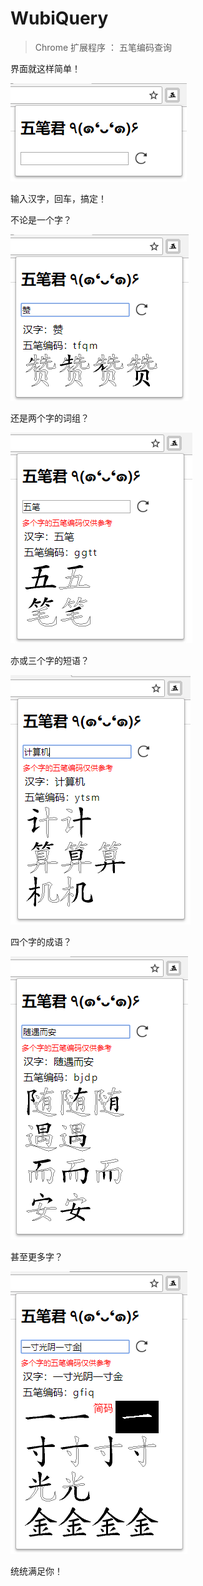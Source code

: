 # WubiQuery

> Chrome 扩展程序 ： 五笔编码查询

界面就这样简单！

![image](https://github.com/Kano-Wu/WubiQuery/blob/master/docs/page0.png)

输入汉字，回车，搞定！

不论是一个字？

![image](https://github.com/Kano-Wu/WubiQuery/blob/master/docs/page1.png)

还是两个字的词组？

![image](https://github.com/Kano-Wu/WubiQuery/blob/master/docs/page2.png)

亦或三个字的短语？

![image](https://github.com/Kano-Wu/WubiQuery/blob/master/docs/page3.png)

四个字的成语？

![image](https://github.com/Kano-Wu/WubiQuery/blob/master/docs/page4.png)

甚至更多字？

![image](https://github.com/Kano-Wu/WubiQuery/blob/master/docs/pageX.png)

统统满足你！